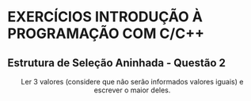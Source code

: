 # EXERCÍCIOS INTRODUÇÃO À PROGRAMAÇÃO COM C/C++ #

## Estrutura de Seleção Aninhada - Questão 2 ##

<p align="center">
Ler 3 valores (considere que não serão informados valores iguais) e escrever o maior deles.</p>
